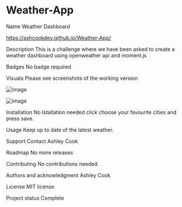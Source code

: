 # Weather-App


Name
Weather Dashboard

https://ashcookdev.github.io/Weather-App/

Description
This is a challenge where we have been asked to create a weather dashboard using openweather api and moment.js

Badges
No badge required

Visuals
Please see screenshots of the working version

![image](https://user-images.githubusercontent.com/117311931/216043747-d3e6e20a-6a6b-4c25-b7fc-5732bef59b79.png)

![image](https://user-images.githubusercontent.com/117311931/216043811-26951a96-592e-4551-8478-01dc791f2e10.png)

Installation
No Istallation needed click choose your favourite cities and press save.

Usage
Keep up to date of the latest weather.

Support
Contact Ashley Cook 

Roadmap
No more releases

Contributing
No contributions needed.

Authors and acknowledgment
Ashley Cook

License
MIT license

Project status
Complete
